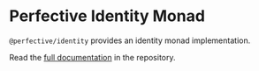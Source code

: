 # Perfective Identity Monad

`@perfective/identity` provides an identity monad implementation.

Read the [full documentation](https://github.com/perfective/js/blob/master/packages/identity/README.adoc) 
in the repository.
